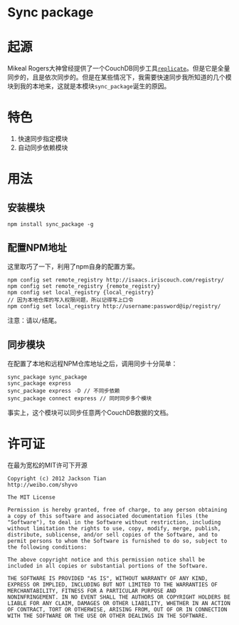 Sync package
===
# 起源
Mikeal Rogers大神曾经提供了一个CouchDB同步工具[`replicate`](http://github.com/mikeal/replicate)。但是它是全量同步的，且是依次同步的。但是在某些情况下，我需要快速同步我所知道的几个模块到我的本地来，这就是本模块`sync_package`诞生的原因。

# 特色

1. 快速同步指定模块
2. 自动同步依赖模块

# 用法
## 安装模块
```
npm install sync_package -g
```
## 配置NPM地址
这里取巧了一下，利用了npm自身的配置方案。

```
npm config set remote_registry http://isaacs.iriscouch.com/registry/
npm config set remote_registry {remote_registry}
npm config set local_registry {local_registry}
// 因为本地仓库的写入权限问题，所以记得写上口令
npm config set local_registry http://username:password@ip/registry/
```
注意：请以`/`结尾。

## 同步模块
在配置了本地和远程NPM仓库地址之后，调用同步十分简单：

```
sync_package sync_package
sync_package express
sync_package express -D // 不同步依赖
sync_package connect express // 同时同步多个模块
```

事实上，这个模块可以同步任意两个CouchDB数据的文档。

# 许可证
在最为宽松的MIT许可下开源

```
Copyright (c) 2012 Jackson Tian
http://weibo.com/shyvo

The MIT License

Permission is hereby granted, free of charge, to any person obtaining
a copy of this software and associated documentation files (the
"Software"), to deal in the Software without restriction, including
without limitation the rights to use, copy, modify, merge, publish,
distribute, sublicense, and/or sell copies of the Software, and to
permit persons to whom the Software is furnished to do so, subject to
the following conditions:

The above copyright notice and this permission notice shall be
included in all copies or substantial portions of the Software.

THE SOFTWARE IS PROVIDED "AS IS", WITHOUT WARRANTY OF ANY KIND,
EXPRESS OR IMPLIED, INCLUDING BUT NOT LIMITED TO THE WARRANTIES OF
MERCHANTABILITY, FITNESS FOR A PARTICULAR PURPOSE AND
NONINFRINGEMENT. IN NO EVENT SHALL THE AUTHORS OR COPYRIGHT HOLDERS BE
LIABLE FOR ANY CLAIM, DAMAGES OR OTHER LIABILITY, WHETHER IN AN ACTION
OF CONTRACT, TORT OR OTHERWISE, ARISING FROM, OUT OF OR IN CONNECTION
WITH THE SOFTWARE OR THE USE OR OTHER DEALINGS IN THE SOFTWARE.
```